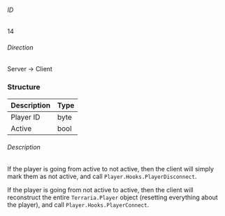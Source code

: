 ###### ID
14

###### Direction
Server -> Client

### Structure
| Description | Type |
|-------------|------|
| Player ID   | byte |
| Active      | bool |

###### Description

If the player is going from active to not active, then the client will simply mark them as not active, and call `Player.Hooks.PlayerDisconnect`.

If the player is going from not active to active, then the client will reconstruct the entire `Terraria.Player` object (resetting everything about the player), and call `Player.Hooks.PlayerConnect`.